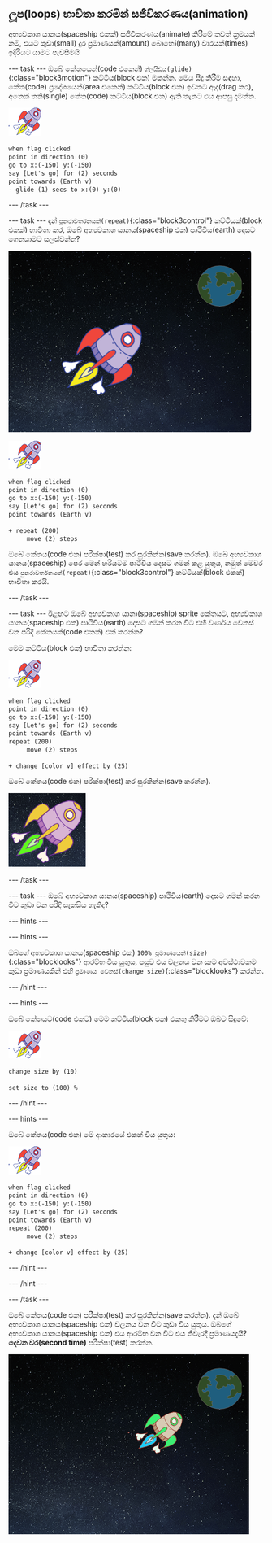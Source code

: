 ## ලූප(loops) භාවිතා කරමින් සජීවිකරණය(animation)

අභ්‍යවකාශ යානය(spaceship එකක්) සජීවිකරණය(animate) කිරීමේ තවත් ක්‍රමයක් නම්, එයට කුඩා(small) දුර ප්‍රමාණයක්(amount) බොහෝ(many) වාරයක්(times) ඉදිරියට යාමට පැවසීමයි

\--- task \--- ඔබේ කේතයෙන්(code එකෙන්) `ග්ලයිඩය(glide)`{:class="block3motion"} කට්ටිය(block එක) මකන්න. මෙය සිදු කිරීම සඳහා, කේත(code) ප්‍රදේශයෙන්(area එකෙන්) කට්ටිය(block එක) ඉවතට ඇද(drag කර), අනෙක් තනි(single) කේත(code) කට්ටිය(block එක) ඇති තැනට එය ආපසු දමන්න.

![අභ්‍යවකාශ යානා(spaceship) sprite එක](images/sprite-spaceship.png)

```blocks3
when flag clicked
point in direction (0)
go to x:(-150) y:(-150)
say [Let's go] for (2) seconds
point towards (Earth v)
- glide (1) secs to x:(0) y:(0)
```

\--- /task \---

\--- task \--- දැන් `පුනරාවර්තනයක්(repeat)`{:class="block3control"} කට්ටියක්(block එකක්) භාවිතා කර, ඔබේ අභ්‍යවකාශ යානය(spaceship එක) පෘථිවිය(earth) දෙසට ගෙනයාමට සලස්වන්න?

![අභ්‍යවකාශ යානා(spaceship) සජීවිකරණයක්(animation එකක්) පරීක්ෂා(test) කිරීම](images/space-animate-stage.png)

![අභ්‍යවකාශ යානා(spaceship) sprite එක](images/sprite-spaceship.png)

```blocks3
when flag clicked
point in direction (0)
go to x:(-150) y:(-150)
say [Let's go] for (2) seconds
point towards (Earth v)

+ repeat (200)
     move (2) steps
```

ඔබේ කේතය(code එක) පරීක්ෂා(test) කර සුරකින්න(save කරන්න). ඔබේ අභ්‍යවකාශ යානය(spaceship) පෙර මෙන් හරියටම පෘථිවිය දෙසට ගමන් කළ යුතුය, නමුත් මෙවර එය `පුනරාවර්තනයක්(repeat)`{:class="block3control"} කට්ටියක්(block එකක්) භාවිතා කරයි.

\--- /task \---

\--- task \--- ඊළඟට ඔබේ අභ්‍යවකාශ යානා(spaceship) sprite කේතයට, අභ්‍යවකාශ යානය(spaceship එක) පෘථිවිය(earth) දෙසට ගමන් කරන විට එහි වර්ණය වෙනස් වන පරිදි කේතයක්(code එකක්) එක් කරන්න?

මෙම කට්ටිය(block එක) භාවිතා කරන්න:

![අභ්‍යවකාශ යානා(spaceship) sprite එක](images/sprite-spaceship.png)

```blocks3
when flag clicked
point in direction (0)
go to x:(-150) y:(-150)
say [Let's go] for (2) seconds
point towards (Earth v)
repeat (200)
     move (2) steps 

+ change [color v] effect by (25)
```

ඔබේ කේතය(code එක) පරීක්ෂා(test) කර සුරකින්න(save කරන්න).

![වර්ණ වෙනස් කරන අභ්‍යවකාශ යානයක්(spaceship එකක්) පරීක්ෂා(test) කිරීම](images/space-colour-test.png)

\--- /task \---

\--- task \--- ඔබේ අභ්‍යවකාශ යානය(spaceship) පෘථිවිය(earth) දෙසට ගමන් කරන විට කුඩා වන පරිදි සැකසිය හැකිද?

\--- hints \---

\--- hints \---

ඔබගේ අභ්‍යවකාශ යානය(spaceship එක) `100% ප්‍රමාණයෙන්(size)`{:class="blocklooks"} ආරම්භ විය යුතුය, පසුව එය චලනය වන සෑම අවස්ථාවකම කුඩා ප්‍රමාණයකින් එහි `ප්‍රමාණය වෙනස්(change size)`{:class="blocklooks"} කරන්න.

\--- /hint \---

\--- hints \---

ඔබේ කේතයට(code එකට) මෙම කට්ටිය(block එක) එකතු කිරීමට ඔබට සිදුවේ:

![අභ්‍යවකාශ යානා(spaceship) sprite එක](images/sprite-spaceship.png)

```blocks3
change size by (10) 

set size to (100) %
```

\--- /hint \---

\--- hints \---

ඔබේ කේතය(code එක) මේ ආකාරයේ එකක් විය යුතුය:

![අභ්‍යවකාශ යානා(spaceship) sprite එක](images/sprite-spaceship.png)

```blocks3
when flag clicked
point in direction (0)
go to x:(-150) y:(-150)
say [Let's go] for (2) seconds
point towards (Earth v)
repeat (200)
     move (2) steps 

+ change [color v] effect by (25)
```

\--- /hint \---

\--- /hint \---

\--- /task \---

ඔබේ කේතය(code එක) පරීක්ෂා(test) කර සුරකින්න(save කරන්න). දැන් ඔබේ අභ්‍යවකාශ යානය(spaceship එක) චලනය වන විට කුඩා විය යුතුය. ඔබගේ අභ්‍යවකාශ යානය(spaceship එක) එය ආරම්භ වන විට එය නිවැරදි ප්‍රමාණයදැයි? **දෙවන වර(second time)** පරීක්ෂා(test) කරන්න.

![හැකිලෙන(shrinking) අභ්‍යවකාශ යානයක්(spaceship එකක්) පරීක්ෂා(test) කිරීම](images/space-size-test.png)